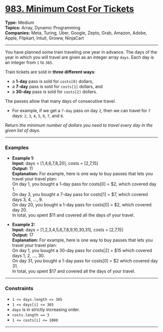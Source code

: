 # [983. Minimum Cost For Tickets](https://leetcode.com/problems/minimum-cost-for-tickets)

**Type:** Medium <br>
**Topics:** Array, Dynamic Programming <br>
**Companies:** Meta, Turing, Uber, Google, Zepto, Grab, Amazon, Adobe, Apple, Flipkart, Intuit, Groww, NinjaCart
<hr>

You have planned some train traveling one year in advance. The days of the year in which you will travel are given as an integer array `days`. Each day is an integer from `1` to `365`.

Train tickets are sold in **three different ways**:
- a **1-day** pass is sold for `costs[0]` dollars,
- a **7-day** pass is sold for `costs[1]` dollars, and
- a **30-day** pass is sold for `costs[2]` dollars.

The passes allow that many days of consecutive travel.
- For example, if we get a `7-day` pass on day `2`, then we can travel for `7` days: `2`, `3`, `4`, `5`, `6`, `7`, and `8`.

Return *the minimum number of dollars you need to travel every day in the given list of days.*
<hr>

### Examples

- **Example 1:** <br>
**Input:** days = [1,4,6,7,8,20], costs = [2,7,15] <br>
**Output:** 11 <br>
**Explanation:** For example, here is one way to buy passes that lets you travel your travel plan: <br>
On day 1, you bought a 1-day pass for costs[0] = $2, which covered day 1. <br>
On day 3, you bought a 7-day pass for costs[1] = $7, which covered days 3, 4, ..., 9. <br>
On day 20, you bought a 1-day pass for costs[0] = $2, which covered day 20. <br>
In total, you spent $11 and covered all the days of your travel.

- **Example 2:** <br>
**Input:** days = [1,2,3,4,5,6,7,8,9,10,30,31], costs = [2,7,15] <br>
**Output:** 17 <br>
**Explanation:** For example, here is one way to buy passes that lets you travel your travel plan: <br>
On day 1, you bought a 30-day pass for costs[2] = $15 which covered days 1, 2, ..., 30. <br>
On day 31, you bought a 1-day pass for costs[0] = $2 which covered day 31. <br>
In total, you spent $17 and covered all the days of your travel. <br>
<hr>

### Constraints
- `1 <= days.length <= 365`
- `1 <= days[i] <= 365`
- `days` is in strictly increasing order.
- `costs.length == 3`
- `1 <= costs[i] <= 1000`
<hr>